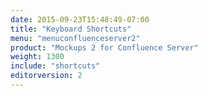 ```yaml
---
date: 2015-09-23T15:48:49-07:00
title: "Keyboard Shortcuts"
menu: "menuconfluenceserver2" 
product: "Mockups 2 for Confluence Server"
weight: 1300
include: "shortcuts"
editorversion: 2
---
```

